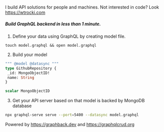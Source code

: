I build API solutions for people and machines. Not interested in code? Look https://wtrocki.com

##### Build GraphQL backend in less than 1 minute.

1. Define your data using GraphQL by creating model file.

`touch model.graphql && open model.graphql`

2. Build your model 

```graphql
""" @model @datasync """
type GithubRepository {
 _id: MongoObjectID!
 name: String
}

scalar MongoObjectID
``` 

3. Get your API server based on that model is backed by MongoDB database

```bash
npx graphql-serve serve --port=5400 --datasync model.graphql
```
Powered by https://graphback.dev and https://graphqlcrud.org
